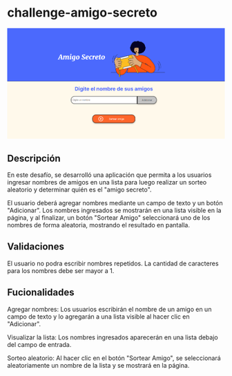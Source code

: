 # challenge-amigo-secreto

![portada](./assets/portada.webp)

## Descripción 
En este desafío, se desarrolló una aplicación que permita a los usuarios ingresar nombres de amigos en una lista para luego realizar un sorteo aleatorio y determinar quién es el "amigo secreto".

El usuario deberá agregar nombres mediante un campo de texto y un botón "Adicionar". Los nombres ingresados se mostrarán en una lista visible en la página, y al finalizar, un botón "Sortear Amigo" seleccionará uno de los nombres de forma aleatoria, mostrando el resultado en pantalla.

## Validaciones
El usuario no podra escribir nombres repetidos. 
La cantidad de caracteres para los nombres debe ser mayor a 1.

## Fucionalidades
Agregar nombres: Los usuarios escribirán el nombre de un amigo en un campo de texto y lo agregarán a una lista visible al hacer clic en "Adicionar".

Visualizar la lista: Los nombres ingresados aparecerán en una lista debajo del campo de entrada.

Sorteo aleatorio: Al hacer clic en el botón "Sortear Amigo", se seleccionará aleatoriamente un nombre de la lista y se mostrará en la página.
